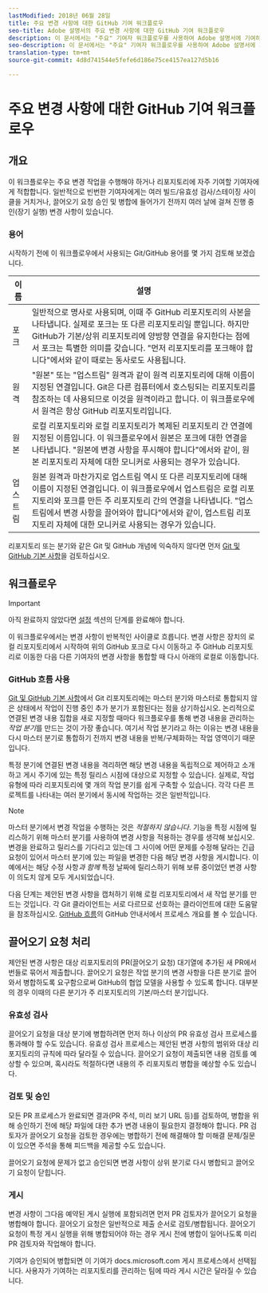 ```yaml
---
lastModified: 2018년 06월 28일
title: 주요 변경 사항에 대한 GitHub 기여 워크플로우
seo-title: Adobe 설명서의 주요 변경 사항에 대한 GitHub 기여 워크플로우
description: 이 문서에서는 "주요" 기여자 워크플로우를 사용하여 Adobe 설명서에 기여하는 방법을 보여줍니다.
seo-description: 이 문서에서는 "주요" 기여자 워크플로우를 사용하여 Adobe 설명서에 기여하는 방법을 보여줍니다.
translation-type: tm+mt
source-git-commit: 4d8d741544e5fefe6d186e75ce4157ea127d5b16

---
```



# 주요 변경 사항에 대한 GitHub 기여 워크플로우

<!--
> [!IMPORTANT]
> All repositories that publish to docs.adobe.com have adopted the [Adobe Open Source Code of Conduct](../../code-of-conduct.md) or the [.NET Foundation Code of Conduct](https://dotnetfoundation.org/code-of-conduct). For more information, see the [Contributing](../../contributing.md) article.
>
> Minor corrections or clarifications to documentation and code examples in public repositories are covered by the [Adobe Documentation Terms of Use](https://www.adobe.com/legal/terms.html). New or significant changes generate a comment in the pull request, asking you to submit an online Contribution License Agreement (CLA) if you are not an employee of Adobe. We need you to complete the online form before we can review or accept your pull request.
--->

## 개요

이 워크플로우는 주요 변경 작업을 수행해야 하거나 리포지토리에 자주 기여할 기여자에게 적합합니다. 일반적으로 빈번한 기여자에게는 여러 빌드/유효성 검사/스테이징 사이클을 거치거나, 끌어오기 요청 승인 및 병합에 들어가기 전까지 여러 날에 걸쳐 진행 중인(장기 실행) 변경 사항이 있습니다.

### 용어

시작하기 전에 이 워크플로우에서 사용되는 Git/GitHub 용어를 몇 가지 검토해 보겠습니다.

| 이름 | 설명 |
|-----------|-------------|
| 포크 | 일반적으로 명사로 사용되며, 이때 주 GitHub 리포지토리의 사본을 나타냅니다. 실제로 포크는 또 다른 리포지토리일 뿐입니다. 하지만 GitHub가 기본/상위 리포지토리에 양방향 연결을 유지한다는 점에서 포크는 특별한 의미를 갖습니다. "먼저 리포지토리를 포크해야 합니다"에서와 같이 때로는 동사로도 사용됩니다. |
| 원격 | "원본" 또는 "업스트림" 원격과 같이 원격 리포지토리에 대해 이름이 지정된 연결입니다. Git은 다른 컴퓨터에서 호스팅되는 리포지토리를 참조하는 데 사용되므로 이것을 원격이라고 합니다. 이 워크플로우에서 원격은 항상 GitHub 리포지토리입니다. |
| 원본 | 로컬 리포지토리와 로컬 리포지토리가 복제된 리포지토리 간 연결에 지정된 이름입니다. 이 워크플로우에서 원본은 포크에 대한 연결을 나타냅니다. "원본에 변경 사항을 푸시해야 합니다"에서와 같이, 원본 리포지토리 자체에 대한 모니커로 사용되는 경우가 있습니다. |
| 업스트림 | 원본 원격과 마찬가지로 업스트림 역시 또 다른 리포지토리에 대해 이름이 지정된 연결입니다. 이 워크플로우에서 업스트림은 로컬 리포지토리와 포크를 만든 주 리포지토리 간의 연결을 나타냅니다. "업스트림에서 변경 사항을 끌어와야 합니다"에서와 같이, 업스트림 리포지토리 자체에 대한 모니커로 사용되는 경우가 있습니다. |

리포지토리 또는 분기와 같은 Git 및 GitHub 개념에 익숙하지 않다면 먼저 [Git 및 GitHub 기본 사항](git-fundamentals.md)을 검토하십시오.

## 워크플로우

>[!IMPORTANT]
> 아직 완료하지 않았다면 [설정](github-signup.md) 섹션의 단계를 완료해야 합니다.

이 워크플로우에서는 변경 사항이 반복적인 사이클로 흐릅니다. 변경 사항은 장치의 로컬 리포지토리에서 시작하여 위의 GitHub 포크로 다시 이동하고 주 GitHub 리포지토리로 이동한 다음 다른 기여자의 변경 사항을 통합할 때 다시 아래의 로컬로 이동합니다.

### GitHub 흐름 사용

[Git 및 GitHub 기본 사항](git-fundamentals.md)에서 Git 리포지토리에는 마스터 분기와 마스터로 통합되지 않은 상태에서 작업이 진행 중인 추가 분기가 포함된다는 점을 상기하십시오. 논리적으로 연결된 변경 내용 집합을 새로 지정할 때마다 워크플로우를 통해 변경 내용을 관리하는 *작업 분기*를 만드는 것이 가장 좋습니다. 여기서 작업 분기라고 하는 이유는 변경 내용을 다시 마스터 분기로 통합하기 전까지 변경 내용을 반복/구체화하는 작업 영역이기 때문입니다.

특정 분기에 연결된 변경 내용을 격리하면 해당 변경 내용을 독립적으로 제어하고 소개하고 게시 주기에 있는 특정 릴리스 시점에 대상으로 지정할 수 있습니다. 실제로, 작업 유형에 따라 리포지토리에 몇 개의 작업 분기를 쉽게 구축할 수 있습니다. 각각 다른 프로젝트를 나타내는 여러 분기에서 동시에 작업하는 것은 일반적입니다.

>[!NOTE]
>마스터 분기에서 변경 작업을 수행하는 것은 *적절하지 않습니다*. 기능을 특정 시점에 릴리스하기 위해 마스터 분기를 사용하여 변경 사항을 적용하는 경우를 생각해 보십시오. 변경을 완료하고 릴리스를 기다리고 있는데 그 사이에 어떤 문제를 수정해 달라는 긴급 요청이 있어서 마스터 분기에 있는 파일을 변경한 다음 해당 변경 사항을 게시합니다. 이 예에서는 해당 수정 사항*과 함께* 특정 날짜에 릴리스하기 위해 보류 중이었던 변경 사항이 의도치 않게 모두 게시되었습니다.

다음 단계는 제안된 변경 사항을 캡처하기 위해 로컬 리포지토리에서 새 작업 분기를 만드는 것입니다. 각 Git 클라이언트는 서로 다르므로 선호하는 클라이언트에 대한 도움말을 참조하십시오. [GitHub 흐름](https://guides.github.com/introduction/flow/)의 GitHub 안내서에서 프로세스 개요를 볼 수 있습니다.

## 끌어오기 요청 처리

제안된 변경 사항은 대상 리포지토리의 PR(끌어오기 요청) 대기열에 추가된 새 PR에서 번들로 묶어서 제출합니다. 끌어오기 요청은 작업 분기의 변경 사항을 다른 분기로 끌어와서 병합하도록 요구함으로써 GitHub의 협업 모델을 사용할 수 있도록 합니다. 대부분의 경우 이때의 다른 분기가 주 리포지토리의 기본/마스터 분기입니다.

### 유효성 검사

끌어오기 요청을 대상 분기에 병합하려면 먼저 하나 이상의 PR 유효성 검사 프로세스를 통과해야 할 수도 있습니다. 유효성 검사 프로세스는 제안된 변경 사항의 범위와 대상 리포지토리의 규칙에 따라 달라질 수 있습니다. 끌어오기 요청이 제출되면 내용 검토를 예상할 수 있으며, 혹시라도 적절하다면 내용의 주 리포지토리 병합을 예상할 수도 있습니다.

### 검토 및 승인

모든 PR 프로세스가 완료되면 결과(PR 주석, 미리 보기 URL 등)를 검토하여, 병합을 위해 승인하기 전에 해당 파일에 대한 추가 변경 내용이 필요한지 결정해야 합니다. PR 검토자가 끌어오기 요청을 검토한 경우에는 병합하기 전에 해결해야 할 미해결 문제/질문이 있으면 주석을 통해 피드백을 제공할 수도 있습니다.

끌어오기 요청에 문제가 없고 승인되면 변경 사항이 상위 분기로 다시 병합되고 끌어오기 요청이 닫힙니다.

### 게시

변경 사항이 그다음 예약된 게시 실행에 포함되려면 먼저 PR 검토자가 끌어오기 요청을 병합해야 합니다. 끌어오기 요청은 일반적으로 제출 순서로 검토/병합됩니다. 끌어오기 요청이 특정 게시 실행을 위해 병합되어야 하는 경우 게시 전에 병합이 일어나도록 미리 PR 검토자와 작업해야 합니다.

기여가 승인되어 병합되면 이 기여가 docs.microsoft.com 게시 프로세스에서 선택됩니다. 사용자가 기여하는 리포지토리를 관리하는 팀에 따라 게시 시간은 달라질 수 있습니다.
